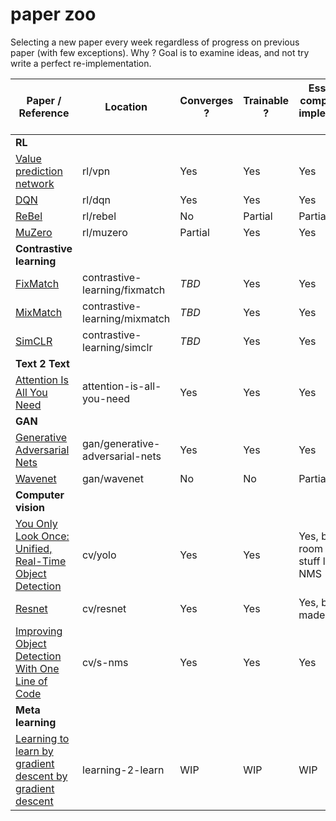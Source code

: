 # paper zoo

Selecting a new paper every week regardless of progress on previous paper (with few exceptions). Why ? Goal is to examine ideas, and not try write a perfect re-implementation. 


| **Paper / Reference**                                                                       | **Location**                    | **Converges ?** | **Trainable ?** | **Essential components implemented ?** | **Has paper notes ?** |
| ------------------------------------------------------------------------------------------- | ------------------------------- | --------------- | --------------- | -------------------------------------- | --------------------- |
| **RL**                                                                                      |                                 |                 |                 |                                        |                       |
| [Value prediction network](https://arxiv.org/abs/1707.03497)                                | rl/vpn                          | Yes             | Yes             | Yes                                    | No                    |
| [DQN](https://en.wikipedia.org/wiki/Q-learning#Deep_Q-learning)                             | rl/dqn                          | Yes             | Yes             | Yes                                    | No                    |
| [ReBel](https://arxiv.org/abs/2007.13544)                                                   | rl/rebel                        | No              | Partial         | Partial                                | Yes                   |
| [MuZero](https://arxiv.org/pdf/1911.08265.pdf)                                              | rl/muzero                       | Partial         | Yes             | Yes                                    | Yes                   |
| **Contrastive learning**                                                                    |                                 |                 |                 |                                        |                       |
| [FixMatch](https://arxiv.org/abs/2001.07685)                                                | contrastive-learning/fixmatch   | *TBD*           | Yes             | Yes                                    | No                    |
| [MixMatch](https://arxiv.org/abs/1905.02249)                                                | contrastive-learning/mixmatch   | *TBD*           | Yes             | Yes                                    | Yes                   |
| [SimCLR](https://arxiv.org/abs/2002.05709)                                                  | contrastive-learning/simclr     | *TBD*           | Yes             | Yes                                    | No                    |
| **Text 2 Text**                                                                             |                                 |                 |                 |                                        |                       |
| [Attention Is All You Need](https://arxiv.org/abs/1706.03762)                               | attention-is-all-you-need       | Yes             | Yes             | Yes                                    | No                    |
| **GAN**                                                                                     |                                 |                 |                 |                                        |                       |
| [Generative Adversarial Nets](https://arxiv.org/pdf/1406.2661.pdf)                          | gan/generative-adversarial-nets | Yes             | Yes             | Yes                                    | No                    |
| [Wavenet](https://arxiv.org/abs/1609.03499)                                                 | gan/wavenet                     | No              | No              | Partial                                | No                    |
| **Computer vision**                                                                         |                                 |                 |                 |                                        |                       |
| [You Only Look Once: Unified, Real-Time Object Detection](https://arxiv.org/abs/1506.02640) | cv/yolo                         | Yes             | Yes             | Yes, but room for stuff like NMS       | No                    |
| [Resnet](https://arxiv.org/abs/1512.03385)                                                  | cv/resnet                       | Yes             | Yes             | Yes, but not made deep                 | Yes                   |
| [Improving Object Detection With One Line of Code](https://arxiv.org/pdf/1704.04503.pdf)    | cv/s-nms                        | Yes             | Yes             | Yes                                    | Yes                   |
| **Meta learning**                                                                           |                                 |                 |                 |                                        |                       |
| [Learning to learn by gradient descent by gradient descent](https://arxiv.org/abs/1606.04474) | learning-2-learn                | WIP             | WIP             | WIP                                    | WIP                   |
